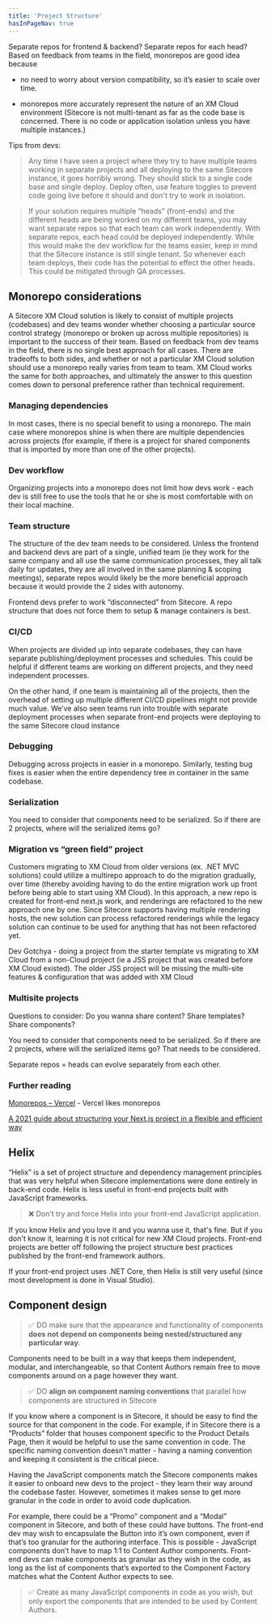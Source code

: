 ```yaml
---
title: 'Project Structure'
hasInPageNav: true
---
```


Separate repos for frontend & backend? Separate repos for each head? Based on feedback from teams in the field, monorepos are good idea because

- no need to worry about version compatibility, so it’s easier to scale over time.

- monorepos more accurately represent the nature of an XM Cloud environment (Sitecore is not multi-tenant as far as the code base is concerned. There is no code or application isolation unless you have multiple instances.)

Tips from devs:
> Any time I have seen a project where they try to have multiple teams working in separate projects and all deploying to the same Sitecore instance, it goes horribly wrong. They should stick to a single code base and single deploy. Deploy often, use feature toggles to prevent code going live before it should and don't try to work in isolation.

> If your solution requires multiple “heads” (front-ends) and the different heads are being worked on my different teams, you may want separate repos so that each team can work independently. With separate repos, each head could be deployed independently. While this would make the dev workflow for the teams easier, keep in mind that the Sitecore instance is still single tenant. So whenever each team deploys, their code has the potential to effect the other heads. This could be mitigated through QA processes.

## Monorepo considerations
A Sitecore XM Cloud solution is likely to consist of multiple projects (codebases) and dev teams wonder whether choosing a particular source control strategy (monorepo or broken up across multiple repositories) is important to the success of their team. Based on feedback from dev teams in the field, there is no single best approach for all cases. There are tradeoffs to both sides, and whether or not a particular XM Cloud solution should use a monorepo really varies from team to team. XM Cloud works the same for both approaches, and ultimately the answer to this question comes down to personal preference rather than technical requirement.

### Managing dependencies
In most cases, there is no special benefit to using a monorepo. The main case where monorepos shine is when there are multiple dependencies across projects (for example, if there is a project for shared components that is imported by more than one of the other projects).

### Dev workflow
Organizing projects into a monorepo does not limit how devs work - each dev is still free to use the tools that he or she is most comfortable with on their local machine.

### Team structure
The structure of the dev team needs to be considered. Unless the frontend and backend devs are part of a single, unified team (ie they work for the same company and all use the same communication processes, they all talk daily for updates, they are all involved in the same planning & scoping meetings), separate repos would likely be the more beneficial approach because it would provide the 2 sides with autonomy.

Frontend devs prefer to work “disconnected” from Sitecore. A repo structure that does not force them to setup & manage containers is best.

### CI/CD
When projects are divided up into separate codebases, they can have separate publishing/deployment processes and schedules. This could be helpful if different teams are working on different projects, and they need independent processes.

On the other hand, if one team is maintaining all of the projects, then the overhead of setting up multiple different CI/CD pipelines might not provide much value. We’ve also seen teams run into trouble with separate deployment processes when separate front-end projects were deploying to the same Sitecore cloud instance

### Debugging
Debugging across projects in easier in a monorepo. Similarly, testing bug fixes is easier when the entire dependency tree in container in the same codebase.

### Serialization
You need to consider that components need to be serialized. So if there are 2 projects, where will the serialized items go?

### Migration vs “green field” project
Customers migrating to XM Cloud from older versions (ex. .NET MVC solutions) could utilize a multirepo approach to do the migration gradually, over time (thereby avoiding having to do the entire migration work up front before being able to start using XM Cloud). In this approach, a new repo is created for front-end next.js work, and renderings are refactored to the new approach one by one. Since Sitecore supports having multiple rendering hosts, the new solution can process refactored renderings while the legacy solution can continue to be used for anything that has not been refactored yet.

Dev Gotchya - doing a project from the starter template vs migrating to XM Cloud from a non-Cloud project (ie a JSS project that was created before XM Cloud existed). The older JSS project will be missing the multi-site features & configuration that was added with XM Cloud


### Multisite projects
Questions to consider: Do you wanna share content? Share templates? Share components?

You need to consider that components need to be serialized. So if there are 2 projects, where will the serialized items go? That needs to be considered.

Separate repos = heads can evolve separately from each other.


### Further reading
[Monorepos – Vercel](https://vercel.com/blog/monorepos) - Vercel likes monorepos

[A 2021 guide about structuring your Next.js project in a flexible and efficient way](https://dev.to/vadorequest/a-2021-guide-about-structuring-your-next-js-project-in-a-flexible-and-efficient-way-472)

## Helix
“Helix” is a set of project structure and dependency management principles that was very helpful when Sitecore implementations were done entirely in back-end code. Helix is less useful in front-end projects built with JavaScript frameworks.

> ❌ Don't try and force Helix into your front-end JavaScript application.

If you know Helix and you love it and you wanna use it, that's fine. But if you don't know it, learning it is not critical for new XM Cloud projects. Front-end projects are better off following the project structure best practices published by the front-end framework authors.

If your front-end project uses .NET Core, then Helix is still very useful (since most development is done in Visual Studio).

## Component design
> ✅ DO make sure that the appearance and functionality of components **does not depend on components being nested/structured any particular way**.

Components need to be built in a way that keeps them independent, modular, and interchangeable, so that Content Authors remain free to move components around on a page however they want.


> ✅ DO **align on component naming conventions** that parallel how components are structured in Sitecore

If you know where a component is in Sitecore, it should be easy to find the source for that component in the code. For example, if in Sitecore there is a “Products” folder that houses component specific to the Product Details Page, then it would be helpful to use the same convention in code. The specific naming convention doesn't matter - having a naming convention and keeping it consistent is the critical piece.

Having the JavaScript components match the Sitecore components makes it easier to onboard new devs to the project - they learn their way around the codebase faster. However, sometimes it makes sense to get more granular in the code in order to avoid code duplication.

For example, there could be a “Promo” component and a “Modal” component in Sitecore, and both of these could have buttons. The front-end dev may wish to encapsulate the Button into it’s own component, even if that’s too granular for the authoring interface. This is possible - JavaScript components don’t have to map 1:1 to Content Author components. Front-end devs can make components as granular as they wish in the code, as long as the list of components that’s exported to the Component Factory matches what the Content Author expects to see.

> ✅ Create as many JavaScript components in code as you wish, but only export the components that are intended to be used by Content Authors.
